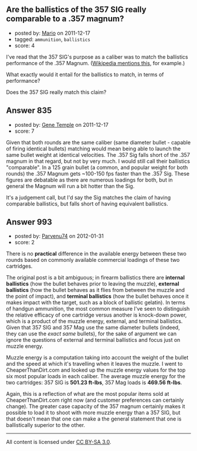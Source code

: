 ## Are the ballistics of the 357 SIG really comparable to a .357 magnum?

- posted by: [Mario](https://stackexchange.com/users/-1/308-mario) on 2011-12-17
- tagged: `ammunition`, `ballistics`
- score: 4

I've read that the 357 SIG's purpose as a caliber was to match the ballistics performance of the .357 Magnum.  ([Wikipedia mentions this](http://en.wikipedia.org/wiki/.357_SIG#History), for example.)

What exactly would it entail for the ballistics to match, in terms of performance?

Does the 357 SIG really match this claim?


## Answer 835

- posted by: [Gene Temple](https://stackexchange.com/users/-1/254-gene-temple) on 2011-12-17
- score: 7

Given that both rounds are the same caliber (same diameter bullet - capable of firing identical bullets) matching would mean being able to launch the same bullet weight at identical velocities.  The .357 Sig falls short of the .357 magnum in that regard, but not by very much.  I would still call their ballistics "comparable".  In a 125 grain bullet (a common, and popular weight for both rounds) the .357 Magnum gets ~100-150 fps faster than the .357 Sig.  These figures are debatable as there are numerous loadings for both, but in general the Magnum will run a bit hotter than the Sig.

It's a judgement call, but I'd say the Sig matches the claim of having comparable ballistics, but falls short of having equivalent ballistics.


## Answer 993

- posted by: [Parvenu74](https://stackexchange.com/users/-1/403-parvenu74) on 2012-01-31
- score: 2

There is no **practical** difference in the available energy between these two rounds based on commonly available commercial loadings of these two cartridges.

The original post is a bit ambiguous; in firearm ballistics there are **internal ballistics** (how the bullet behaves prior to leaving the muzzle), **external ballistics** (how the bullet behaves as it flies from between the muzzle and the point of impact), and **terminal ballistics** (how the bullet behaves once it makes impact with the target, such as a block of ballistic gelatin).  In terms of handgun ammunition, the most common measure I've seen to distinguish the relative efficacy of one cartridge versus another is knock-down power, which is a product of the muzzle energy, external, and terminal ballistics.  Given that 357 SIG and 357 Mag use the same diameter bullets (indeed, they can use the *exact same* bullets), for the sake of argument we can ignore the questions of external and terminal ballistics and focus just on muzzle energy.

Muzzle energy is a computation taking into account the weight of the bullet and the speed at which it's travelling when it leaves the muzzle.  I went to CheaperThanDirt.com and looked up the muzzle energy values for the top six most popular loads in each caliber. The average muzzle energy for the two cartridges: 357 SIG is **501.23 ft-lbs**, 357 Mag loads is **469.56 ft-lbs**.  

Again, this is a reflection of what are the most popular items sold at CheaperThanDirt.com right now (and customer preferences can certainly change).  The greater case capacity of the 357 magnum certainly makes it possible to load it to shoot with more muzzle energy than a 357 SIG, but that doesn't mean that one can make a the general statement that one is ballistically superior to the other.



---

All content is licensed under [CC BY-SA 3.0](https://creativecommons.org/licenses/by-sa/3.0/).
